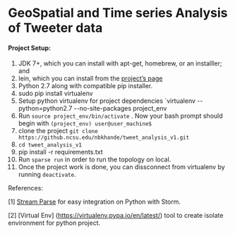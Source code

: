 # GeoSpatial and Time series Analysis of Tweeter data

#### Project Setup:

1. JDK 7+, which you can install with apt-get, homebrew, or an installler; and
2. lein, which you can install from the [project’s page](http://leiningen.org/)
3. Python 2.7 along with compatible pip installer.
4. sudo pip install virtualenv
5. Setup python virtualenv for project dependencies `virtualenv --python=python2.7 --no-site-packages project_env
6. Run `source project_env/bin/activate` . Now your bash prompt should begin with 
`(project_env) user@user_machine$ `
7. clone the project `git clone https://github.ncsu.edu/nbkhande/tweet_analysis_v1.git`
8. `cd tweet_analysis_v1`
9. pip install -r requirements.txt
10. Run `sparse run` in order to run the topology on local.
11. Once the project work is done, you can dissconnect from virtualenv by running `deactivate`.

References:

[1] [Stream Parse](https://github.com/Parsely/streamparse) for easy integration on Python with Storm.

[2] [Virtual Env] (https://virtualenv.pypa.io/en/latest/) tool to create isolate environment for python project.
